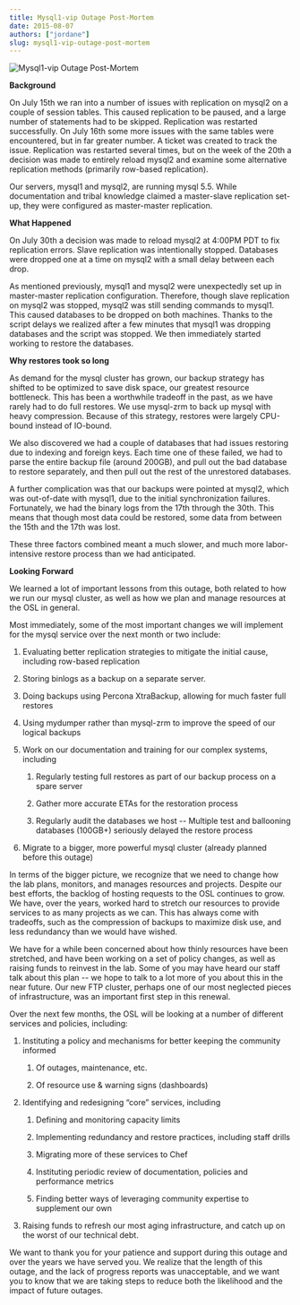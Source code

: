 ```yaml
---
title: Mysql1-vip Outage Post-Mortem
date: 2015-08-07
authors: ["jordane"]
slug: mysql1-vip-outage-post-mortem
---
```


![Mysql1-vip Outage Post-Mortem](/images/outagepic2_0.jpg#blog)

**Background**

On July 15th we ran into a number of issues with replication on mysql2 on a
couple of session tables. This caused replication to be paused, and a large
number of statements had to be skipped. Replication was restarted successfully.
On July 16th some more issues with the same tables were encountered, but in far
greater number. A ticket was created to track the issue. Replication was
restarted several times, but on the week of the 20th a decision was made to
entirely reload mysql2 and examine some alternative replication methods
(primarily row-based replication).

Our servers, mysql1 and mysql2, are running mysql 5.5. While documentation and
tribal knowledge claimed a master-slave replication set-up, they were configured
as master-master replication.

**What Happened**

On July 30th a decision was made to reload mysql2 at 4:00PM PDT to fix
replication errors. Slave replication was intentionally stopped. Databases were
dropped one at a time on mysql2 with a small delay between each drop.

As mentioned previously, mysql1 and mysql2 were unexpectedly set up in
master-master replication configuration. Therefore, though slave replication on
mysql2 was stopped,  mysql2 was still sending commands to mysql1. This caused
databases to be dropped on both machines. Thanks to the script delays we
realized after a few minutes that mysql1 was dropping databases and the script
was stopped. We then immediately started working to restore the databases.

**Why restores took so long**

As demand for the mysql cluster has grown, our backup strategy has shifted to be
optimized to save disk space, our greatest resource bottleneck. This has been a
worthwhile tradeoff in the past, as we have rarely had to do full restores. We
use mysql-zrm to back up mysql with heavy compression. Because of this strategy,
restores were largely CPU-bound instead of IO-bound.

We also discovered we had a couple of databases that had issues restoring due to
indexing and foreign keys. Each time one of these failed, we had to parse the
entire backup file (around 200GB), and pull out the bad database to restore
separately, and then pull out the rest of the unrestored databases.

A further complication was that our backups were pointed at mysql2, which was
out-of-date with mysql1, due to the initial synchronization failures.
Fortunately, we had the binary logs from the 17th through the 30th. This means
that though most data could be restored, some data from between the 15th and the
17th was lost.

These three factors combined meant a much slower, and much more labor-intensive
restore process than we had anticipated.

**Looking Forward**

We learned a lot of important lessons from this outage, both related to how we
run our mysql cluster, as well as how we plan and manage resources at the OSL in
general.

Most immediately, some of the most important changes we will implement for the
mysql service over the next month or two include:

1. Evaluating better replication strategies to mitigate the initial cause,
   including row-based replication

2. Storing binlogs as a backup on a separate server.

3. Doing backups using Percona XtraBackup, allowing for much faster full
   restores

4. Using mydumper rather than mysql-zrm to improve the speed of our logical
   backups

5. Work on our documentation and training for our complex systems, including

   1. Regularly testing full restores as part of our backup process on a spare
      server

   2. Gather more accurate ETAs for the restoration process

   3. Regularly audit the databases we host -- Multiple test and ballooning
      databases (100GB+) seriously delayed the restore process

6. Migrate to a bigger, more powerful mysql cluster (already planned before this
   outage)

In terms of the bigger picture, we recognize that we need to change how the lab
plans, monitors, and manages resources and projects. Despite our best efforts,
the backlog of hosting requests to the OSL continues to grow. We have, over the
years, worked hard to stretch our resources to provide services to as many
projects as we can. This has always come with tradeoffs, such as the compression
of backups to maximize disk use, and less redundancy than we would have wished.

We have for a while been concerned about how thinly resources have been
stretched, and have been working on a set of policy changes, as well as raising
funds to reinvest in the lab. Some of you may have heard our staff talk about
this plan -- we hope to talk to a lot more of you about this in the near future.
Our new FTP cluster, perhaps one of our most neglected pieces of infrastructure,
was an important first step in this renewal.

Over the next few months, the OSL will be looking at a number of different
services and policies, including:

1. Instituting a policy and mechanisms for better keeping the community informed

   1. Of outages, maintenance, etc.

   2. Of resource use & warning signs (dashboards)

2. Identifying and redesigning “core” services, including

   1. Defining and monitoring capacity limits

   2. Implementing redundancy and restore practices, including staff drills

   3. Migrating more of these services to Chef

   4. Instituting periodic review of documentation, policies and performance
      metrics

   5. Finding better ways of leveraging community expertise to supplement our
      own

3. Raising funds to refresh our most aging infrastructure, and catch up on the
   worst of our technical debt.

We want to thank you for your patience and support during this outage and over
the years we have served you. We realize that the length of this outage, and the
lack of progress reports was unacceptable, and we want you to know that we are
taking steps to reduce both the likelihood and the impact of future outages.

